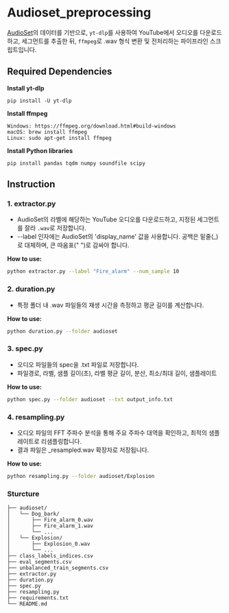 # Audioset_preprocessing

[AudioSet](https://research.google.com/audioset/)의 데이터를 기반으로,
`yt-dlp`를 사용하여 YouTube에서 오디오를 다운로드하고, 세그먼트를 추출한 뒤, `ffmpeg`로 .wav 형식 변환 및 전처리하는 파이프라인 스크립트입니다.

## Required Dependencies

**Install yt-dlp**
```
pip install -U yt-dlp
```

**Install ffmpeg**
```
Windows: https://ffmpeg.org/download.html#build-windows
macOS: brew install ffmpeg
Linux: sudo apt-get install ffmpeg
```

**Install Python libraries**
```
pip install pandas tqdm numpy soundfile scipy
```

## Instruction

### 1. extractor.py

- AudioSet의 라벨에 해당하는 YouTube 오디오를 다운로드하고, 지정된 세그먼트를 잘라 `.wav`로 저장합니다.
- --label 인자에는 AudioSet의 'display_name' 값을 사용합니다. 공백은 밑줄(_)로 대체하며, 큰 따옴표(" ")로 감싸야 합니다.

**How to use:**

```bash
python extractor.py --label "Fire_alarm" --num_sample 10
```

### 2. duration.py

- 특정 폴더 내 .wav 파일들의 재생 시간을 측정하고 평균 길이를 계산합니다.

**How to use:**

```bash
python duration.py --folder audioset
```

### 3. spec.py

- 오디오 파일들의 spec을 .txt 파일로 저장합니다.
- 파일경로, 라벨, 샘플 길이(초), 라벨 평균 길이, 분산, 최소/최대 길이, 샘플레이트

**How to use:**

```bash
python spec.py --folder audioset --txt output_info.txt
```

### 4. resampling.py

- 오디오 파일의 FFT 주파수 분석을 통해 주요 주파수 대역을 확인하고, 최적의 샘플레이트로 리샘플링합니다.
- 결과 파일은 _resampled.wav 확장자로 저장됩니다.

**How to use:**

```bash
python resampling.py --folder audioset/Explosion
```

### Sturcture
```
├── audioset/              
│   └── Dog_bark/
│       ├── Fire_alarm_0.wav
│       ├── Fire_alarm_1.wav
│       └── ...
│   └── Explosion/
│       ├── Explosion_0.wav
│       └── ...
├── class_labels_indices.csv
├── eval_segments.csv
├── unbalanced_train_segments.csv
├── extractor.py
├── duration.py
├── spec.py
├── resampling.py
├── requirements.txt
└── README.md                       
```
